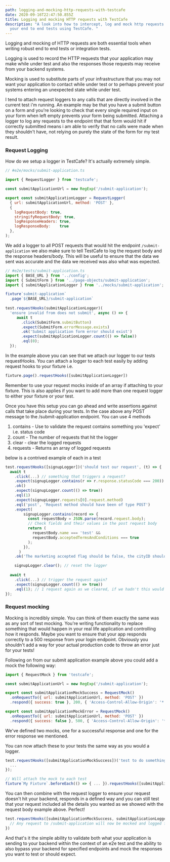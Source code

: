 ```yaml
---
path: logging-and-mocking-http-requests-with-testcafe
date: 2020-09-16T22:47:50.855Z
title: Logging and mocking HTTP requests with TestCafe
description: "A look into how to intercept, log and mock http requests within
  your end to end tests using TestCafe. "
---
```

Logging and mocking of HTTP requests are both essential tools when writing robust end to end tests or integration tests.

Logging is used to record the HTTP requests that your application may make while under test and also the responses those requests may receive from your backend systems.

Mocking is used to substitute parts of your infrastructure that you may not want your application to contact while under test or to perhaps prevent your systems entering an unexpected state while under test.

I tend to attach request loggers to any calls that are directly involved in the current test i'm running. An example may be that you have a submit button on a form and you're looking to check that every single required input on your form when left empty prevents your form being submitted. Attaching a logger to log any requests to the endpoint that that form would hit if correctly submitted means i am able to verify that no calls were made when they shouldn't have, not relying on purely the state of the form for my test result.

### Request Logging

How do we setup a logger in TestCafe? It's actually extremely simple.

```js
// #e2e/mocks/submit-application.ts

import { RequestLogger } from 'testcafe';

const submitApplicationUrl = new RegExp('/submit-application');

export const submitApplicationLogger = RequestLogger(
  { url: submitApplicationUrl, method: 'POST' },
  {
    logRequestBody: true,
    stringifyRequestBody: true,
    logResponseHeaders: true,
    logResponseBody:    true
  },
);
```

We add a logger to all POST requests that would hit the endpoint `/submit-application` we also make sure to tell TestCafe to log the request body and the response headers/body. This will be useful to ensure that the data we sent was accurate and the data we received was also what was expected.

```js
// #e2e/tests/submit-application.ts
import { BASE_URL } from '../config';
import { SubmitForm } from '../page-objects/submit-application';
import { submitApplicationLogger } from '../mocks/submit-application';

fixture`submit-application`
  .page`${BASE_URL}/submit-application`
  
test.requestHooks(submitApplicationLogger)(
  'ensure invalid from does not submit', async () => {
     await t
       .click(SubmitForm.submitButton)
       .expect(SubmitForm.errorMessage.exists)
       .ok('Submit application form error should exist')
       .expect(submitApplicationLogger.count(() => false))
       .eql(0);
  });
```

In the example above you can see that we attach our logger to our tests requestHooks. You can attach a logger to each test easily by adding request hooks to your fixture i.e. 

```js
fixture.page().requestHooks([submitApplicationLogger])
```

Remember to use your request mocks inside of an array if attaching to your fixture. This is also applies if you want to add more than one request logger to either your fixture or your test.

Once you have this setup you can go ahead and write assertions against calls that take place during your tests. In the case above any POST message to the /submit-application endpoint. You can use 4 methods

1. contains - Use to validate the request contains something you 'expect' i.e. status code
1. count - The number of requests that hit the logger
1. clear - clear the logged requests
1. requests - Returns an array of logged requests

below is a contrived example of each in a test

```js
test.requestHooks([signupLogger])('should test our request', (t) => {
  await t
    .click(...) // something that triggers a request?
    .expect(signupLogger.contains(r => r.response.statusCode === 200))
    .ok()
    .expect(signupLogger.count(() => true))
    .eql(1)
    .expect(signupLogger.requests[0].request.method)
    .eql('post', 'Request method should have been of type POST')
    .expect(
        signupLogger.contains(record => {
          const requestBody = JSON.parse(record.request.body);
          // Check fields and their values in the post request body
          return (
            requestBody.name === 'test' &&
            requestBody.acceptedTermsAndConditions === true
          );
        }),
      )
    .ok('The marketing accepted flag should be false, the cityID should be set correctly and latest terms flag should be true');

    signupLogger.clear(); // reset the logger
    
  await t
    .click(...) // trigger the request again?
    .expect(signupLogger.count(() => true))
    .eql(1); // 1 request again as we cleared, if we hadn't this would equal 2
});
```

### Request mocking

Mocking is incredibly simple. You can think of them exactly the same was as any sort of test mocking. You're writing functionality to replace something that would happen in your real life application and controlling how it responds. Maybe you want to ensure that your app responds correctly to a 500 response from your login endpoint. Obviously you shouldn't add a way for your actual production code to throw an error just for your tests! 

Following on from our submit application example above you could add a mock the following way:

```js
import { RequestMock } from 'testcafe';

const submitApplicationUrl = new RegExp('/submit-application');

export const submitApplicationMockSuccess = RequestMock()
  .onRequestTo({ url: submitApplicationUrl, method: 'POST' })
  .respond({ success: true }, 200, { 'Access-Control-Allow-Origin': '*' });

export const submitApplicationMockError = RequestMock()
  .onRequestTo({ url: submitApplicationUrl, method: 'POST' })
  .respond({ success: false }, 500, { 'Access-Control-Allow-Origin': '*' });
```

We've defined two mocks, one for a successful response and one for the error response we mentioned.

You can now attach these to your tests the same way as you would a logger.

```js
test.requestHooks([submitApplicationMockSuccess])('test to do something' t => { 
  ... 
}); 

// Will attach the mock to each test
fixture`My Fixture`.beforeEach(() => { ... }).requestHooks([submitApplicationMockSuccess])
```

You can then combine with the request logger to ensure your request doesn't hit your backend, responds in a defined way and you can still test that your request included all the details you wanted as we showed with the request body example above. Perfect!

```js
test.requestHooks([submitApplicationMockSuccess, submitApplicationLogger])('test to do something' t => {
  // Any request to /submit-application will now be mocked and logged for full test control
})
```

And that's it the simple ability to validate both what your application is sending to your backend within the context of an e2e test and the ability to also bypass your backend for specified endpoints and mock the responses you want to test or should expect.




